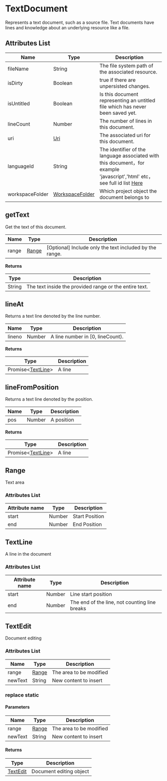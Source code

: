 # TextDocument
Represents a text document, such as a source file. Text documents have lines and knowledge about an underlying resource like a file.

## Attributes List

|Name	|Type																												|Description																																										|
|--							|--																													|--																																															|
|fileName				|String																											|The file system path of the associated resource. 																																											|
|isDirty				|Boolean																										|true if there are unpersisted changes.																																									|
|isUntitled			|Boolean																										|Is this document representing an untitled file which has never been saved yet.																																							|
|lineCount			|Number																											|The number of lines in this document.|
|uri						|[Uri](/ExtensionDocs/Api/other/Uri)												|The associated uri for this document.|
|languageId			|String																											|The identifier of the language associated with this document，for example 'javascript','html' etc，see full id list [Here](/ExtensionDocs/Api/other/languageId)	|
|workspaceFolder|[WorkspaceFolder](/ExtensionDocs/Api/other/WorkspaceFolder)|Which project object the document belongs to																																			|

## getText
Get the text of this document.

|Name	|Type		|Description													|
|--			|--				|--														|
|range		|[Range](#Range)|[Optional] Include only the text included by the range.	|

**Returns**

|Type	|Description		|
|--			|--			|
|String		|The text inside the provided range or the entire text.	|


## lineAt
Returns a text line denoted by the line number. 

|Name	|Type	|Description			|
|--			|--			|--				|
|lineno		|Number		|A line number in [0, lineCount).	|

**Returns**

|Type						|Description		|
|--										|--			|
| Promise&lt;[TextLine](#TextLine)&gt;	|A line|

## lineFromPosition
Returns a text line denoted by the position.

|Name	|Type	|Description		|
|--			|--			|--			|
|pos		|Number		|A position	|

**Returns**

|Type						|Description		|
|--										|--			|
|Promise&lt;[TextLine](#TextLine)&gt;	|A line	|


## Range
Text area

### Attributes List

|Attribute name	|Type	|Description		|
|--		|--			|--			|
|start	|Number		|Start Position	|
|end	|Number		|End Position	|

## TextLine
A line in the document

### Attributes List

|Attribute name	|Type	|Description						|
|--		|--			|--							|
|start	|Number		|Line start position					|
|end	|Number		|The end of the line, not counting line breaks|


## TextEdit
Document editing

### Attributes List

|Name	|Type			|Description			|
|--		|--					|--				|
|range	|[Range](#Range)	|The area to be modified	|
|newText|String	|New content to insert	|

### replace **static**

#### Parameters

|Name	|Type			|Description			|
|--			|--					|--				|
|range		|[Range](#Range)	|The area to be modified	|
|newText	|String				|New content to insert	|

#### Returns

|Type	|Description	|
|--			|--		|
|[TextEdit](#TextEdit)|	Document editing object|
